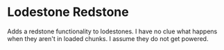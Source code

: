 # Lodestone Redstone
 Adds a redstone functionality to lodestones.
 I have no clue what happens when they aren't in loaded chunks. I assume they do not get powered.
